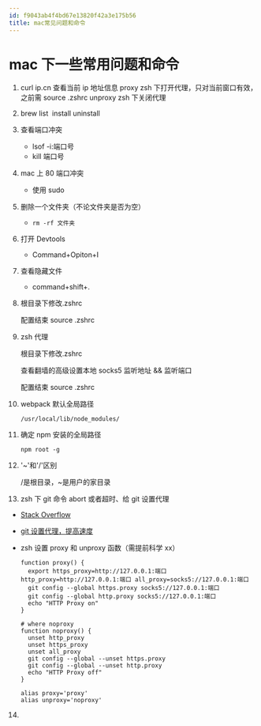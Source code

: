 ```yaml
---
id: f9043ab4f4bd67e13820f42a3e175b56
title: mac常见问题和命令
---
```


# mac 下一些常用问题和命令

1. curl ip.cn 查看当前 ip 地址信息
   proxy zsh 下打开代理，只对当前窗口有效，之前需 source .zshrc
   unproxy zsh 下关闭代理

2. brew list
   ​ install
   uninstall

3. 查看端口冲突

   - lsof -i:端口号
   - kill 端口号

4. mac 上 80 端口冲突

   - 使用 sudo

5. 删除一个文件夹（不论文件夹是否为空）

   - `rm -rf 文件夹`

6. 打开 Devtools

   - Command+Opiton+I

7. 查看隐藏文件

   - command+shift+.

8. 根目录下修改.zshrc

   配置结束 source .zshrc

9. zsh 代理

   根目录下修改.zshrc

   查看翻墙的高级设置本地 socks5 监听地址 && 监听端口

   配置结束 source .zshrc

10. webpack 默认全局路径

    ```
    /usr/local/lib/node_modules/
    ```

11. 确定 npm 安装的全局路径

    ```
    npm root -g
    ```

12. '~'和'/'区别

    /是根目录，~是用户的家目录

13. zsh 下 git 命令 abort 或者超时、给 git 设置代理

- [Stack Overflow](https://stackoverflow.com/questions/783811/getting-git-to-work-with-a-proxy-server-fails-with-request-timed-out)

- [git 设置代理，提高速度](https://www.baidu.com/link?url=1pTxDhHKjWV9PtsKS6ruQXL9CV-0JYLskzbDZgLpuBH_JoHLRmC129lfVmW7AvFEnGbQQrLBHnqmz9Q95jc9HY1ElVrMa34UF4bnua_s78q&wd=&eqid=896b8b99000b47aa000000065e7d7c35)

- zsh 设置 proxy 和 unproxy 函数（需提前科学 xx）

  ```shell
  function proxy() {
    export https_proxy=http://127.0.0.1:端口 http_proxy=http://127.0.0.1:端口 all_proxy=socks5://127.0.0.1:端口
    git config --global https.proxy socks5://127.0.0.1:端口
    git config --global http.proxy socks5://127.0.0.1:端口
    echo "HTTP Proxy on"
  }

  # where noproxy
  function noproxy() {
    unset http_proxy
    unset https_proxy
    unset all_proxy
    git config --global --unset https.proxy
    git config --global --unset http.proxy
    echo "HTTP Proxy off"
  }

  alias proxy='proxy'
  alias unproxy='noproxy'
  ```

14.
